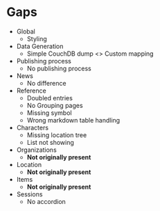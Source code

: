 # Gaps
* Global
  * Styling
* Data Generation
  * Simple CouchDB dump <> Custom mapping
* Publishing process
  * No publishing process
* News
  * No difference
* Reference
  * Doubled entries
  * No Grouping pages
  * Missing symbol
  * Wrong markdown table handling
* Characters
  * Missing location tree
  * List not showing
* Organizations
  * **Not originally present**
* Location
  * **Not originally present**
* Items
  * **Not originally present**
* Sessions
  * No accordion  

